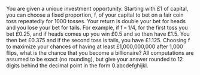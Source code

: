 
You are given a unique investment opportunity.
Starting with &#163;1 of capital, you can choose a fixed proportion, f, of your capital to bet on a fair coin toss repeatedly for 1000 tosses.
Your return is double your bet for heads and you lose your bet for tails.
For example, if f&#8201;=&#8201;1/4,  for the first toss you bet &#163;0.25, and if heads comes up you win &#163;0.5 and so then have &#163;1.5. You then bet &#163;0.375 and if the second toss is tails, you have &#163;1.125.
Choosing f to maximize your chances of having at least &#163;1,000,000,000 after 1,000 flips, what is the chance that you become a billionaire?
All computations are assumed to be exact (no rounding), but give your answer rounded to 12 digits behind the decimal point in the form 0.abcdefghijkl.
